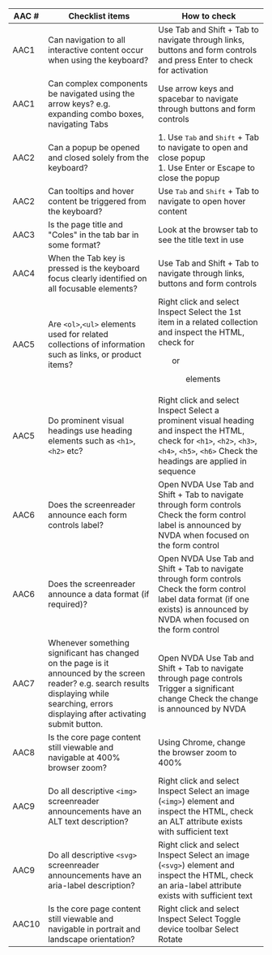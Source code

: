 
|AAC #   | Checklist items   |How to check   |
|---|---|---|
| AAC1  | Can navigation to all interactive content occur when using the keyboard?  | Use Tab and Shift + Tab to navigate through links, buttons and form controls and press Enter to check for activation  |
|AAC1   |Can complex components be navigated using the arrow keys? e.g. expanding combo boxes, navigating Tabs   | Use arrow keys and spacebar to navigate through buttons and form controls  |
| AAC2  | Can a popup be opened and closed solely from the keyboard?  | 1. Use <kbd>Tab</kbd> and <kbd>Shift</kbd> + Tab to navigate to open and close popup<br>1. Use Enter or Escape to close the popup   |
|AAC2   |Can tooltips and hover content be triggered from the keyboard?   | Use <kbd>Tab</kbd> and <kbd>Shift</kbd> + Tab to navigate to open hover content  |
|AAC3   | Is the page title and "Coles" in the tab bar in some format?  | Look at the browser tab to see the title text in use  |
| AAC4  |When the Tab key is pressed is the keyboard focus clearly identified on all focusable elements?   | Use Tab and Shift + Tab to navigate through links, buttons and form controls  |
| AAC5  | Are `<ol>`,`<ul>` elements used for related collections of information such as links, or product items?  | Right click and select Inspect Select the 1st item in a related collection and inspect the HTML, check for <ol> or <ul> elements  |
|AAC5   |Do prominent visual headings use heading elements such as `<h1>`, `<h2>` etc?   | Right click and select Inspect Select a prominent visual heading and inspect the HTML, check for `<h1>`, `<h2>`, `<h3>`, `<h4>`, `<h5>`, `<h6>` Check the headings are applied in sequence   |
|AAC6   |Does the screenreader announce each form controls label?   |Open NVDA Use Tab and Shift + Tab to navigate through form controls Check the form control label is announced by NVDA when focused on the form control   |
|AAC6   |Does the screenreader announce a data format (if required)?   | Open NVDA Use Tab and Shift + Tab to navigate through form controls Check the form control label data format (if one exists) is announced by NVDA when focused on the form control  |
|AAC7   | Whenever something significant has changed on the page is it announced by the screen reader? e.g. search results displaying while searching, errors displaying after activating submit button.  | Open NVDA Use Tab and Shift + Tab to navigate through page controls Trigger a significant change Check the change is announced by NVDA   |
|AAC8   | Is the core page content still viewable and navigable at 400% browser zoom?  | Using Chrome, change the browser zoom to 400%  |
|AAC9   | Do all descriptive `<img>` screenreader announcements have an ALT text description?  | Right click and select Inspect Select an image (`<img>`) element and inspect the HTML, check an ALT attribute exists with sufficient text   |
|AAC9   | Do all descriptive `<svg>` screenreader announcements have an aria-label description?  | Right click and select Inspect Select an image (`<svg>`) element and inspect the HTML, check an aria-label attribute exists with sufficient text  |
|AAC10   | Is the core page content still viewable and navigable in portrait and landscape orientation?  |Right click and select Inspect Select Toggle device toolbar Select Rotate   |
